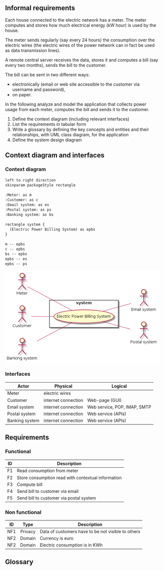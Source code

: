 ## Informal requirements

Each house connected to the electric network has a meter. The meter computes and stores how much electrical energy (kW hour) is used by the house. 

The meter sends regularly (say every 24 hours) the consumption over the electric wires (the electric wires of the power network can in fact be used as data transmission lines). 

A remote central server receives the data, stores it and computes a bill (say every two months), sends the bill to the customer. 

The bill can be sent in two different ways:
 
* electronically (email or web site accessible to the customer via username and password),
* on paper.

In the following analyze and model the application that collects power usage from each meter, computes the bill and sends it to the customer. 

1. Define the context diagram (including relevant interfaces)
2. List the requirements in tabular form
3. Write a glossary by defining the key concepts and entities and their relationships, with UML class diagram, for the application 
4. Define the system design diagram


## Context diagram and interfaces

### Context diagram

```plantuml
left to right direction
skinparam packageStyle rectangle

:Meter: as m
:Customer: as c
:Email system: as es
:Postal system: as ps
:Banking system: as bs

rectangle system {
  (Electric Power Billing System) as epbs
}

m -- epbs
c -- epbs
bs -- epbs
epbs -- es
epbs -- ps
```
![context diagram](pictures/context_diagram.png)

### Interfaces

| Actor          | Physical            | Logical                      |
| -------------- | ------------------- | ---------------------------- |
| Meter          | electric wires      |                              |
| Customer       | internet connection | Web-page (GUI)               |
| Email system   | internet connection | Web service, POP, IMAP, SMTP |
| Postal system  | internet connection | Web service (APIs)           |
| Banking system | internet connection | Web service (APIs)           |


## Requirements

### Functional
| ID | Description                                        |
|:--:| -------------------------------------------------- |
| F1 | Read consumption from meter                        |
| F2 | Store consumption read with contextual information |
| F3 | Compute bill                						  |
| F4 | Send bill to customer via email 				      |
| F5 | Send bill to customer via postal system            |

### Non functional
| ID  | Type    | Description 										 |
|:---:|:-------:| -------------------------------------------------- |
| NF1 | Privacy | Data of customers have to be not visible to others | 
| NF2 | Domain  | Currency is euro 									 |
| NF2 | Domain  | Electric consumption is in KWh 					 |


## Glossary


